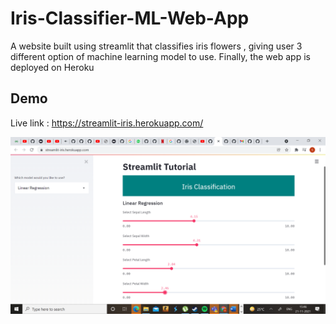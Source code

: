# Iris-Classifier-ML-Web-App
A website built using streamlit that classifies iris flowers , giving user 3 different option of machine learning model to use. Finally, the web app is deployed on Heroku
## Demo
Live link : https://streamlit-iris.herokuapp.com/

<img src="./img.png"><br />
